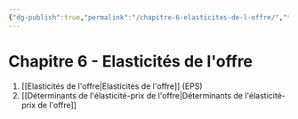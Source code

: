 ```yaml
---
{"dg-publish":true,"permalink":"/chapitre-6-elasticites-de-l-offre/","tags":["MOC","gardenEntry","gardenEntry","gardenEntry","gardenEntry","gardenEntry","gardenEntry","gardenEntry","gardenEntry","gardenEntry"]}
---
```



# Chapitre 6 - Elasticités de l'offre
1. [[Elasticités de l'offre\|Elasticités de l'offre]] (EPS)
2. [[Déterminants de l'élasticité-prix de l'offre\|Déterminants de l'élasticité-prix de l'offre]]